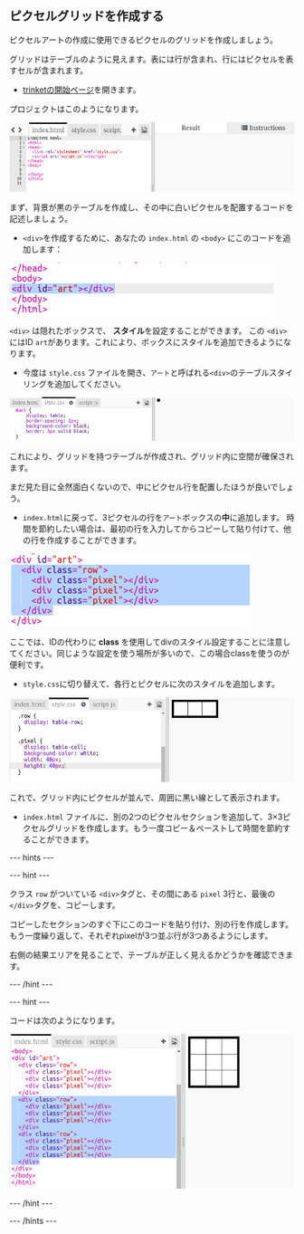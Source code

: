 ## ピクセルグリッドを作成する

ピクセルアートの作成に使用できるピクセルのグリッドを作成しましょう。

グリッドはテーブルのように見えます。表には行が含まれ、行にはピクセルを表すセルが含まれます。

+ [trinketの開始ページ](http://jumpto.cc/web-pixel)を開きます。

プロジェクトはこのようになります。

![スクリーンショット](images/pixel-starter.png)

まず、背景が黒のテーブルを作成し、その中に白いピクセルを配置するコードを記述しましょう。

+ `<div>`を作成するために、あなたの `index.html` の `<body>` にこのコードを追加します：

![スクリーンショット](images/pixel-art-art.png)

`<div>` は隠れたボックスで、 **スタイル**を設定することができます。 この `<div>` にはID `art`があります。これにより、ボックスにスタイルを追加できるようになります。

+ 今度は `style.css` ファイルを開き、`アート`と呼ばれる`<div>`のテーブルスタイリングを追加してください。

![スクリーンショット](images/pixel-art-style.png)

これにより、グリッドを持つテーブルが作成され、グリッド内に空間が確保されます。

まだ見た目に全然面白くないので、中にピクセル行を配置したほうが良いでしょう。

+ `index.html`に戻って、3ピクセルの行を`アート`ボックスの**中**に追加します。 時間を節約したい場合は、最初の行を入力してからコピーして貼り付けて、他の行を作成することができます。

![スクリーンショット](images/pixel-art-row.png)

ここでは、IDの代わりに **class** を使用してdivのスタイル設定することに注意してください。同じような設定を使う場所が多いので、この場合classを使うのが便利です。

+ `style.css`に切り替えて、各行とピクセルに次のスタイルを追加します。

![スクリーンショット](images/pixel-art-row-style.png)

これで、グリッド内にピクセルが並んで、周囲に黒い線として表示されます。

+ `index.html` ファイルに、別の2つのピクセルセクションを追加して、3×3ピクセルグリッドを作成します。もう一度コピー＆ペーストして時間を節約することができます。

--- hints ---


--- hint ---

クラス `row` がついている `<div>`タグと、その間にある `pixel` 3行と、最後の `</div>`タグを、コピーします。

コピーしたセクションのすぐ下にこのコードを貼り付け、別の行を作成します。 もう一度繰り返して、それぞれpixelが3つ並ぶ行が3つあるようにします。

右側の結果エリアを見ることで、テーブルが正しく見えるかどうかを確認できます。

--- /hint ---

--- hint ---

コードは次のようになります。

![スクリーンショット](images/pixel-art-grid-3.png)

--- /hint ---

--- /hints ---